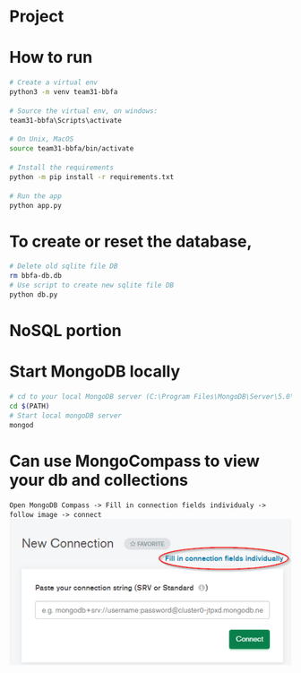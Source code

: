 # Project

# How to run

```bash
# Create a virtual env
python3 -m venv team31-bbfa

# Source the virtual env, on windows:
team31-bbfa\Scripts\activate

# On Unix, MacOS
source team31-bbfa/bin/activate

# Install the requirements
python -m pip install -r requirements.txt

# Run the app
python app.py

```

# To create or reset the database,

```bash
# Delete old sqlite file DB
rm bbfa-db.db
# Use script to create new sqlite file DB
python db.py

```

# NoSQL portion

# Start MongoDB locally
```bash
# cd to your local MongoDB server (C:\Program Files\MongoDB\Server\5.0\bin)
cd $(PATH)
# Start local mongoDB server
mongod
```

# Can use MongoCompass to view your db and collections
`Open MongoDB Compass -> Fill in connection fields individualy -> follow image -> connect`
![Test Image 1](images/mongodb.png)

